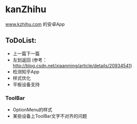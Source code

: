 # kanZhihu
www.kzhihu.com 的安卓App

## ToDoList:
* 上一篇下一篇
* 左划返回 (参考：http://blog.csdn.net/xiaanming/article/details/20934541)
* 检测知乎App
* 样式优化
* 平板设备支持

### ToolBar
* OptionMenu的样式
* 某些设备上ToolBar文字不对齐的问题